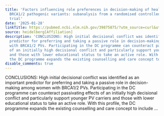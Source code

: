 ```yaml
---
title: 'Factors influencing role preferences in decision-making of healthy women with
  BRCA1/2 pathogenic variants: subanalysis from a randomised controlled decision coaching
  trial'
date: '2025-01-28'
linkTitle: https://pubmed.ncbi.nlm.nih.gov/39875875/?utm_source=curl&utm_medium=rss&utm_campaign=pubmed-2&utm_content=1FakS-2QOkCT8HsMOQP1bCRQ4YzyumYOmxmF0moLsQ3dFB1E9V&fc=20220326224207&ff=20250129170949&v=2.18.0.post9+e462414
source: heidelberg[Affiliation]
description: 'CONCLUSIONS: High initial decisional conflict was identified as an important
  predictor for preferring and taking a passive role in decision-making among women
  with BRCA1/2 PVs. Participating in the DC programme can counteract passivating effects
  of an initially high decisional conflict and particularly support younger PV carriers
  and those with lower educational status to take an active role. With this profile,
  the DC programme expands the existing counselling and care concept to include ...'
disable_comments: true
---
```

CONCLUSIONS: High initial decisional conflict was identified as an important predictor for preferring and taking a passive role in decision-making among women with BRCA1/2 PVs. Participating in the DC programme can counteract passivating effects of an initially high decisional conflict and particularly support younger PV carriers and those with lower educational status to take an active role. With this profile, the DC programme expands the existing counselling and care concept to include ...
